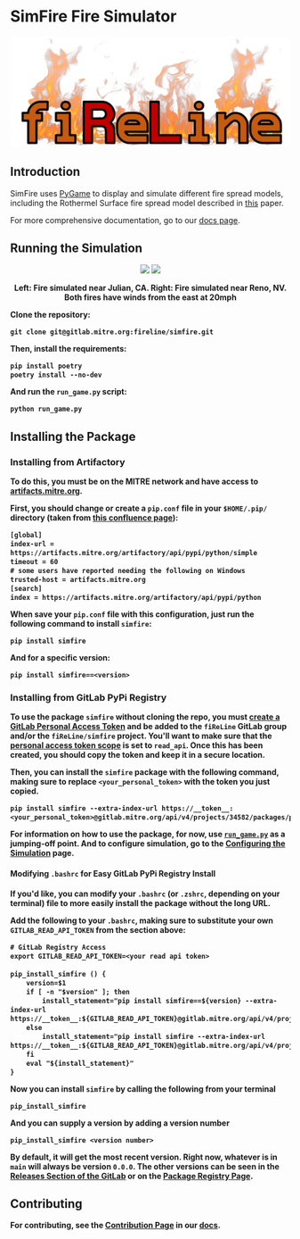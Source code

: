# SimFire Fire Simulator

<p align="center">
    <img src="assets/icons/rl_logo_horizontal.png">
</p>

## Introduction

SimFire uses [PyGame](https://www.pygame.org/wiki/about) to display and simulate different fire spread models, including the Rothermel Surface fire spread model described in [this](https://www.fs.fed.us/rm/pubs_series/rmrs/gtr/rmrs_gtr371.pdf) paper.

For more comprehensive documentation, go to our [docs page](https://fireline.pages.mitre.org/simfire).


## Running the Simulation

<p align="center">
  <img src="assets/gifs/simulation_33.06N_116.58W.gif" width="225" />
  <img src="assets/gifs/simulation_39.67N_119.80W.gif" width="225" />
  <figcaption align = "center"><b>Left: Fire simulated near Julian, CA. Right: Fire simulated near Reno, NV.
                                  <br>Both fires have winds from the east at 20mph<b></figcaption>
</p>

Clone the repository:

```shell
git clone git@gitlab.mitre.org:fireline/simfire.git
```

Then, install the requirements:

```shell
pip install poetry
poetry install --no-dev
```

And run the `run_game.py` script:

```shell
python run_game.py
```


## Installing the Package

### Installing from Artifactory

To do this, you must be on the MITRE network and have access to [artifacts.mitre.org](https://artifacts.mitre.org).

First, you should change or create a `pip.conf` file in your `$HOME/.pip/` directory (taken from [this confluence page](https://confluence.ecis.mitre.org/pages/viewpage.action?spaceKey=ETC&title=Artifactory+Pro+-+artifacts.mitre.org#ArtifactoryProartifacts.mitre.org-Python:pip)):

```
[global]
index-url = https://artifacts.mitre.org/artifactory/api/pypi/python/simple
timeout = 60
# some users have reported needing the following on Windows
trusted-host = artifacts.mitre.org
[search]
index = https://artifacts.mitre.org/artifactory/api/pypi/python
```

When save your `pip.conf` file with this configuration, just run the following command to install `simfire`:

```shell
pip install simfire
```

And for a specific version:

```shell
pip install simfire==<version>
```

### Installing from GitLab PyPi Registry

To use the package `simfire` without cloning the repo, you must [create a GitLab Personal Access Token](https://docs.gitlab.com/ee/user/profile/personal_access_tokens.html#create-a-personal-access-token) and be added to the `fiReLine` GitLab group and/or the `fiReLine/simfire` project. You'll want to make sure that the [personal access token scope](https://docs.gitlab.com/ee/user/profile/personal_access_tokens.html#personal-access-token-scopes) is set to **`read_api`**. Once this has been created, you should copy the token and keep it in a secure location.

Then, you can install the `simfire` package with the following command, making sure to replace `<your_personal_token>` with the token you just copied.

```shell
pip install simfire --extra-index-url https://__token__:<your_personal_token>@gitlab.mitre.org/api/v4/projects/34582/packages/pypi/simple
```

For information on how to use the package, for now, use [`run_game.py`](https://gitlab.mitre.org/fireline/simfire/-/blob/main/run_game.py) as a jumping-off point. And to configure simulation, go to the [Configuring the Simulation](config.md) page.

#### Modifying `.bashrc` for Easy GitLab PyPi Registry Install

If you'd like, you can modify your `.bashrc` (or `.zshrc`, depending on your terminal) file to more easily install the package without the long URL.

Add the following to your `.bashrc`, making sure to substitute your own `GITLAB_READ_API_TOKEN` from the section above:

```shell
# GitLab Registry Access
export GITLAB_READ_API_TOKEN=<your read api token>

pip_install_simfire () {
    version=$1
    if [ -n "$version" ]; then
        install_statement="pip install simfire==${version} --extra-index-url https://__token__:${GITLAB_READ_API_TOKEN}@gitlab.mitre.org/api/v4/projects/34582/packages/pypi/simple"
    else
        install_statement="pip install simfire --extra-index-url https://__token__:${GITLAB_READ_API_TOKEN}@gitlab.mitre.org/api/v4/projects/34582/packages/pypi/simple"
    fi
    eval "${install_statement}"
}
```

Now you can install `simfire` by calling the following from your terminal

```shell
pip_install_simfire
```

And you can supply a version by adding a version number

```shell
pip_install_simfire <version number>
```

By default, it will get the most recent version. Right now, whatever is in `main` will always be version `0.0.0`. The other versions can be seen in the [Releases Section of the GitLab](https://gitlab.mitre.org/fireline/simfire/-/releases) or on the [Package Registry Page](https://gitlab.mitre.org/fireline/simfire/-/packages).


## Contributing

For contributing, see the [Contribution Page](https://fireline.pages.mitre.org/simfire/contributing.html) in our [docs](https://fireline.pages.mitre.org/simfire).
